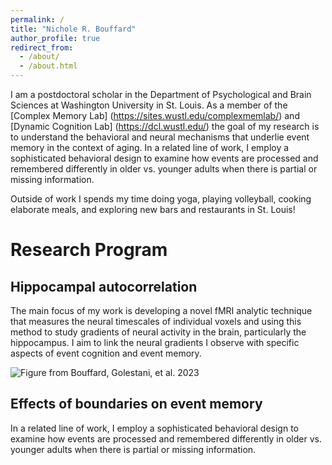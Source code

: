 ```yaml
---
permalink: /
title: "Nichole R. Bouffard"
author_profile: true
redirect_from: 
  - /about/
  - /about.html
---
```


I am a postdoctoral scholar in the Department of Psychological and Brain Sciences at Washington University in St. Louis. As a member of the [Complex Memory Lab] (https://sites.wustl.edu/complexmemlab/) and [Dynamic Cognition Lab] (https://dcl.wustl.edu/) the goal of my research is to understand the behavioral and neural mechanisms that underlie
event memory in the context of aging.  In
a related line of work, I employ a sophisticated behavioral design to examine how events are
processed and remembered differently in older vs. younger adults when there is partial or
missing information. 

Outside of work I spends my time doing yoga, playing volleyball, cooking elaborate meals, and exploring new bars and restaurants in St. Louis!

Research Program
======

Hippocampal autocorrelation
------
The main focus of my work is developing a novel fMRI analytic technique that measures the neural timescales of individual voxels and using this method to study gradients of neural activity in the brain, particularly the hippocampus. I aim to link the neural gradients I observe with specific aspects of event cognition and event memory.

![Figure from Bouffard, Golestani, et al. 2023](/images/autocorr_method.TIFF)


Effects of boundaries on event memory
------
In a related line of work, I employ a sophisticated behavioral design to examine how events are processed and remembered differently in older vs. younger adults when there is partial or missing information.

